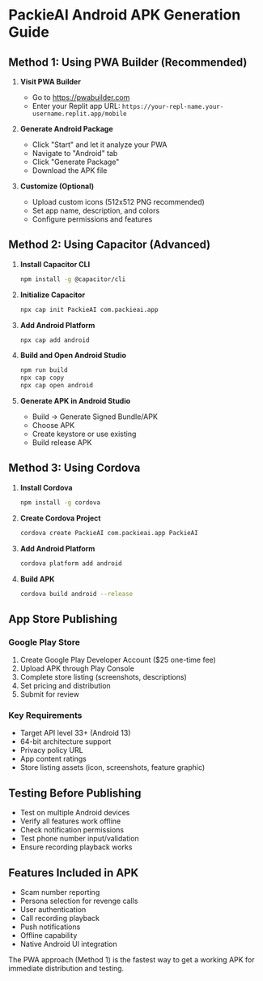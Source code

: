 # PackieAI Android APK Generation Guide

## Method 1: Using PWA Builder (Recommended)

1. **Visit PWA Builder**
   - Go to https://pwabuilder.com
   - Enter your Replit app URL: `https://your-repl-name.your-username.replit.app/mobile`

2. **Generate Android Package**
   - Click "Start" and let it analyze your PWA
   - Navigate to "Android" tab
   - Click "Generate Package"
   - Download the APK file

3. **Customize (Optional)**
   - Upload custom icons (512x512 PNG recommended)
   - Set app name, description, and colors
   - Configure permissions and features

## Method 2: Using Capacitor (Advanced)

1. **Install Capacitor CLI**
   ```bash
   npm install -g @capacitor/cli
   ```

2. **Initialize Capacitor**
   ```bash
   npx cap init PackieAI com.packieai.app
   ```

3. **Add Android Platform**
   ```bash
   npx cap add android
   ```

4. **Build and Open Android Studio**
   ```bash
   npm run build
   npx cap copy
   npx cap open android
   ```

5. **Generate APK in Android Studio**
   - Build → Generate Signed Bundle/APK
   - Choose APK
   - Create keystore or use existing
   - Build release APK

## Method 3: Using Cordova

1. **Install Cordova**
   ```bash
   npm install -g cordova
   ```

2. **Create Cordova Project**
   ```bash
   cordova create PackieAI com.packieai.app PackieAI
   ```

3. **Add Android Platform**
   ```bash
   cordova platform add android
   ```

4. **Build APK**
   ```bash
   cordova build android --release
   ```

## App Store Publishing

### Google Play Store
1. Create Google Play Developer Account ($25 one-time fee)
2. Upload APK through Play Console
3. Complete store listing (screenshots, descriptions)
4. Set pricing and distribution
5. Submit for review

### Key Requirements
- Target API level 33+ (Android 13)
- 64-bit architecture support
- Privacy policy URL
- App content ratings
- Store listing assets (icon, screenshots, feature graphic)

## Testing Before Publishing
- Test on multiple Android devices
- Verify all features work offline
- Check notification permissions
- Test phone number input/validation
- Ensure recording playback works

## Features Included in APK
- Scam number reporting
- Persona selection for revenge calls
- User authentication
- Call recording playback
- Push notifications
- Offline capability
- Native Android UI integration

The PWA approach (Method 1) is the fastest way to get a working APK for immediate distribution and testing.